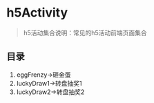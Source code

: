 
# h5Activity 
>h5活动集合说明：常见的h5活动前端页面集合

## 目录
1. eggFrenzy->砸金蛋
2. luckyDraw1->转盘抽奖1
3. luckyDraw2->转盘抽奖2
